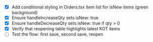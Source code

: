 - [x] Add conditional styling in Orders.tsx item list for isNew items (green background)
- [x] Ensure handleIncreaseQty sets isNew: true
- [x] Ensure handleDecreaseQty sets isNew: true if qty > 0
- [x] Verify that reopening table highlights latest KOT items
- [ ] Test the flow: first save, second save, reopen
